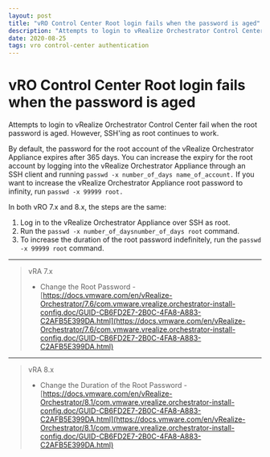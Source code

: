 ```yaml
---
layout: post
title: "vRO Control Center Root login fails when the password is aged"
description: "Attempts to login to vRealize Orchestrator Control Center fail when the root password is aged."
date: 2020-08-25
tags: vro control-center authentication
---
```


# vRO Control Center Root login fails when the password is aged

Attempts to login to vRealize Orchestrator Control Center fail when the root password is aged.
However, SSH'ing as root continues to work.

By default, the password for the root account of the vRealize Orchestrator Appliance expires after 365 days. You can increase the expiry for the root account by logging into the vRealize Orchestrator Appliance through an SSH client and running ``passwd -x number_of_days name_of_account.`` If you want to increase the vRealize Orchestrator Appliance root password to infinity, run ``passwd -x 99999 root.``

In both vRO 7.x and 8.x, the steps are the same:

1. Log in to the vRealize Orchestrator Appliance over SSH as root.
2.  Run the ``passwd -x number_of_daysnumber_of_days root`` command.
3.  To increase the duration of the root password indefinitely, run the ``passwd -x 99999 root`` command.

---

> vRA 7.x
> * Change the Root Password - [https://docs.vmware.com/en/vRealize-Orchestrator/7.6/com.vmware.vrealize.orchestrator-install-config.doc/GUID-CB6FD2E7-2B0C-4FA8-A883-C2AFB5E399DA.html](https://docs.vmware.com/en/vRealize-Orchestrator/7.6/com.vmware.vrealize.orchestrator-install-config.doc/GUID-CB6FD2E7-2B0C-4FA8-A883-C2AFB5E399DA.html)

---

> vRA 8.x
> * Change the Duration of the Root Password - [https://docs.vmware.com/en/vRealize-Orchestrator/8.1/com.vmware.vrealize.orchestrator-install-config.doc/GUID-CB6FD2E7-2B0C-4FA8-A883-C2AFB5E399DA.html](https://docs.vmware.com/en/vRealize-Orchestrator/8.1/com.vmware.vrealize.orchestrator-install-config.doc/GUID-CB6FD2E7-2B0C-4FA8-A883-C2AFB5E399DA.html)